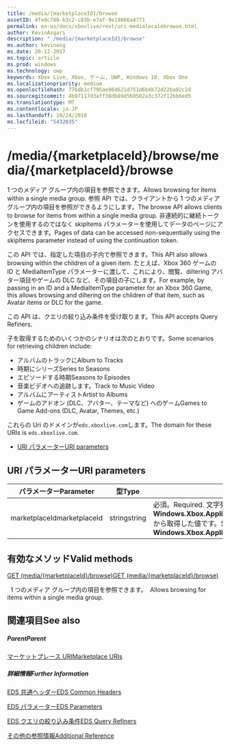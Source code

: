 ```yaml
---
title: /media/{marketplaceId}/browse
assetID: 4fedc780-b3c2-c83b-e7af-9e18666a4771
permalink: en-us/docs/xboxlive/rest/uri-medialocalebrowse.html
author: KevinAsgari
description: " /media/{marketplaceId}/browse"
ms.author: kevinasg
ms.date: 20-12-2017
ms.topic: article
ms.prod: windows
ms.technology: uwp
keywords: Xbox Live, Xbox, ゲーム, UWP, Windows 10, Xbox One
ms.localizationpriority: medium
ms.openlocfilehash: 776db1cf795ae964621d751d6b4b72d22ba82c2d
ms.sourcegitcommit: 4b97117d3aff38db89d560502a3c372f12bb6ed5
ms.translationtype: MT
ms.contentlocale: ja-JP
ms.lasthandoff: 10/24/2018
ms.locfileid: "5432035"
---
```

# <a name="mediamarketplaceidbrowse"></a><span data-ttu-id="56865-104">/media/{marketplaceId}/browse</span><span class="sxs-lookup"><span data-stu-id="56865-104">/media/{marketplaceId}/browse</span></span>
<span data-ttu-id="56865-105">1 つのメディア グループ内の項目を参照できます。</span><span class="sxs-lookup"><span data-stu-id="56865-105">Allows browsing for items within a single media group.</span></span> <span data-ttu-id="56865-106">参照 API では、クライアントから 1 つのメディア グループ内の項目を参照ができるようにします。</span><span class="sxs-lookup"><span data-stu-id="56865-106">The browse API allows clients to browse for items from within a single media group.</span></span> <span data-ttu-id="56865-107">非連続的に継続トークンを使用するのではなく skipItems パラメーターを使用してデータのページにアクセスできます。</span><span class="sxs-lookup"><span data-stu-id="56865-107">Pages of data can be accessed non-sequentially using the skipItems parameter instead of using the continuation token.</span></span>
 
<span data-ttu-id="56865-108">この API では、指定した項目の子内で参照できます。</span><span class="sxs-lookup"><span data-stu-id="56865-108">This API also allows browsing within the children of a given item.</span></span> <span data-ttu-id="56865-109">たとえば、Xbox 360 ゲームの ID と MediaItemType パラメーターに渡して、これにより、閲覧、diltering アバター項目やゲームの DLC など、その項目の子にします。</span><span class="sxs-lookup"><span data-stu-id="56865-109">For example, by passing in an ID and a MediaItemType parameter for an Xbox 360 Game, this allows browsing and diltering on the children of that item, such as Avatar items or DLC for the game.</span></span>
 
<span data-ttu-id="56865-110">この API は、クエリの絞り込み条件を受け取ります。</span><span class="sxs-lookup"><span data-stu-id="56865-110">This API accepts Query Refiners.</span></span>
 
<span data-ttu-id="56865-111">子を取得するためのいくつかのシナリオは次のとおりです。</span><span class="sxs-lookup"><span data-stu-id="56865-111">Some scenarios for retrieving children include:</span></span>
 
   * <span data-ttu-id="56865-112">アルバムのトラックに</span><span class="sxs-lookup"><span data-stu-id="56865-112">Album to Tracks</span></span>
   * <span data-ttu-id="56865-113">時期にシリーズ</span><span class="sxs-lookup"><span data-stu-id="56865-113">Series to Seasons</span></span>
   * <span data-ttu-id="56865-114">エピソードする時期</span><span class="sxs-lookup"><span data-stu-id="56865-114">Seasons to Episodes</span></span>
   * <span data-ttu-id="56865-115">音楽ビデオへの追跡します。</span><span class="sxs-lookup"><span data-stu-id="56865-115">Track to Music Video</span></span>
   * <span data-ttu-id="56865-116">アルバムにアーティスト</span><span class="sxs-lookup"><span data-stu-id="56865-116">Artist to Albums</span></span>
   * <span data-ttu-id="56865-117">ゲームのアドオン (DLC、アバター、テーマなど) へのゲーム</span><span class="sxs-lookup"><span data-stu-id="56865-117">Games to Game Add-ons (DLC, Avatar, Themes, etc.)</span></span>
  
<span data-ttu-id="56865-118">これらの Uri のドメインが`eds.xboxlive.com`します。</span><span class="sxs-lookup"><span data-stu-id="56865-118">The domain for these URIs is `eds.xboxlive.com`.</span></span>
 
  * [<span data-ttu-id="56865-119">URI パラメーター</span><span class="sxs-lookup"><span data-stu-id="56865-119">URI parameters</span></span>](#ID4EMB)
 
<a id="ID4EMB"></a>

 
## <a name="uri-parameters"></a><span data-ttu-id="56865-120">URI パラメーター</span><span class="sxs-lookup"><span data-stu-id="56865-120">URI parameters</span></span>
 
| <span data-ttu-id="56865-121">パラメーター</span><span class="sxs-lookup"><span data-stu-id="56865-121">Parameter</span></span>| <span data-ttu-id="56865-122">型</span><span class="sxs-lookup"><span data-stu-id="56865-122">Type</span></span>| <span data-ttu-id="56865-123">説明</span><span class="sxs-lookup"><span data-stu-id="56865-123">Description</span></span>| 
| --- | --- | --- | 
| <span data-ttu-id="56865-124">marketplaceId</span><span class="sxs-lookup"><span data-stu-id="56865-124">marketplaceId</span></span>| <span data-ttu-id="56865-125">string</span><span class="sxs-lookup"><span data-stu-id="56865-125">string</span></span>| <span data-ttu-id="56865-126">必須。</span><span class="sxs-lookup"><span data-stu-id="56865-126">Required.</span></span> <span data-ttu-id="56865-127">文字列<b>Windows.Xbox.ApplicationModel.Store.Configuration.MarketplaceId</b>から取得した値です。</span><span class="sxs-lookup"><span data-stu-id="56865-127">String value obtained from the <b>Windows.Xbox.ApplicationModel.Store.Configuration.MarketplaceId</b>.</span></span>| 
  
<a id="ID4ENC"></a>

 
## <a name="valid-methods"></a><span data-ttu-id="56865-128">有効なメソッド</span><span class="sxs-lookup"><span data-stu-id="56865-128">Valid methods</span></span>

[<span data-ttu-id="56865-129">GET (media/{marketplaceId}/browse)</span><span class="sxs-lookup"><span data-stu-id="56865-129">GET (media/{marketplaceId}/browse)</span></span>](uri-medialocalebrowseget.md)

<span data-ttu-id="56865-130">&nbsp;&nbsp;1 つのメディア グループ内の項目を参照できます。</span><span class="sxs-lookup"><span data-stu-id="56865-130">&nbsp;&nbsp;Allows browsing for items within a single media group.</span></span> 
 
<a id="ID4EXC"></a>

 
## <a name="see-also"></a><span data-ttu-id="56865-131">関連項目</span><span class="sxs-lookup"><span data-stu-id="56865-131">See also</span></span>
 
<a id="ID4EZC"></a>

 
##### <a name="parent"></a><span data-ttu-id="56865-132">Parent</span><span class="sxs-lookup"><span data-stu-id="56865-132">Parent</span></span> 

[<span data-ttu-id="56865-133">マーケットプレース URI</span><span class="sxs-lookup"><span data-stu-id="56865-133">Marketplace URIs</span></span>](atoc-reference-marketplace.md)

  
<a id="ID4EDD"></a>

 
##### <a name="further-information"></a><span data-ttu-id="56865-134">詳細情報</span><span class="sxs-lookup"><span data-stu-id="56865-134">Further Information</span></span> 

[<span data-ttu-id="56865-135">EDS 共通ヘッダー</span><span class="sxs-lookup"><span data-stu-id="56865-135">EDS Common Headers</span></span>](../../additional/edscommonheaders.md)

 [<span data-ttu-id="56865-136">EDS パラメーター</span><span class="sxs-lookup"><span data-stu-id="56865-136">EDS Parameters</span></span>](../../additional/edsparameters.md)

 [<span data-ttu-id="56865-137">EDS クエリの絞り込み条件</span><span class="sxs-lookup"><span data-stu-id="56865-137">EDS Query Refiners</span></span>](../../additional/edsqueryrefiners.md)

 [<span data-ttu-id="56865-138">その他の参照情報</span><span class="sxs-lookup"><span data-stu-id="56865-138">Additional Reference</span></span>](../../additional/atoc-xboxlivews-reference-additional.md)

   